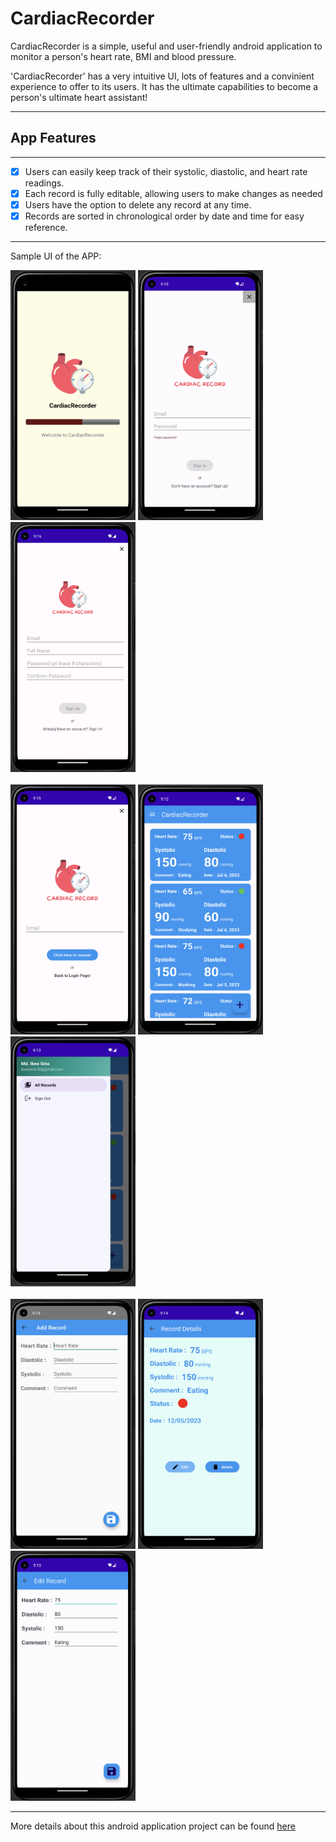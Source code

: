 # CardiacRecorder
CardiacRecorder is a simple, useful and user-friendly android application to monitor a person's heart rate, BMI and blood pressure. 

'CardiacRecorder' has a very intuitive UI, lots of features and a convinient experience to offer to its users. It has the ultimate capabilities to become a person's ultimate heart assistant!
<hr>

## App Features
***

- [x] Users can easily keep track of their systolic, diastolic, and heart rate readings.
- [x] Each record is fully editable, allowing users to make changes as needed
- [x] Users have the option to delete any record at any time.
- [x] Records are sorted in chronological order by date and time for easy reference.
<hr>

Sample UI of the APP:<br>

<img src = "https://github.com/ibnesina/CardiacRecorder/blob/master/CardiacRecorder%20UI/Screenshot%202023-07-06%20at%209.09.26%20AM.png" height = "400px" width="200px"/>
<img src = "https://github.com/ibnesina/CardiacRecorder/blob/master/CardiacRecorder%20UI/Screenshot%202023-07-06%20at%209.15.33%20AM.png" height = "400px" width="200px" />
<img src = "https://github.com/ibnesina/CardiacRecorder/blob/master/CardiacRecorder%20UI/Screenshot%202023-07-06%20at%209.16.35%20AM.png" height = "400px" width="200px" />
<br>
<br>
<img src = "https://github.com/ibnesina/CardiacRecorder/blob/master/CardiacRecorder%20UI/Screenshot%202023-07-06%20at%209.15.59%20AM.png" height = "400px" width="200px"/>
<img src = "https://github.com/ibnesina/CardiacRecorder/blob/master/CardiacRecorder%20UI/Screenshot%202023-07-06%20at%209.12.55%20AM.png" height = "400px" width="200px"/>
<img src = "https://github.com/ibnesina/CardiacRecorder/blob/master/CardiacRecorder%20UI/Screenshot%202023-07-06%20at%209.13.42%20AM.png" height = "400px" width="200px"/>
<br>
<br>
<img src = "https://github.com/ibnesina/CardiacRecorder/blob/master/CardiacRecorder%20UI/Screenshot%202023-07-06%20at%209.14.18%20AM.png" height = "400px" width="200px"/>
<img src = "https://github.com/ibnesina/CardiacRecorder/blob/master/CardiacRecorder%20UI/Screenshot%202023-07-06%20at%209.14.43%20AM.png" height = "400px" width="200px"/>
<img src = "https://github.com/ibnesina/CardiacRecorder/blob/master/CardiacRecorder%20UI/Screenshot%202023-07-06%20at%209.15.03%20AM.png" height = "400px" width="200px"/>
<hr>

More details about this android application project can be found <a href="https://github.com/ibnesina/CardiacRecorder/wiki">here</a>

